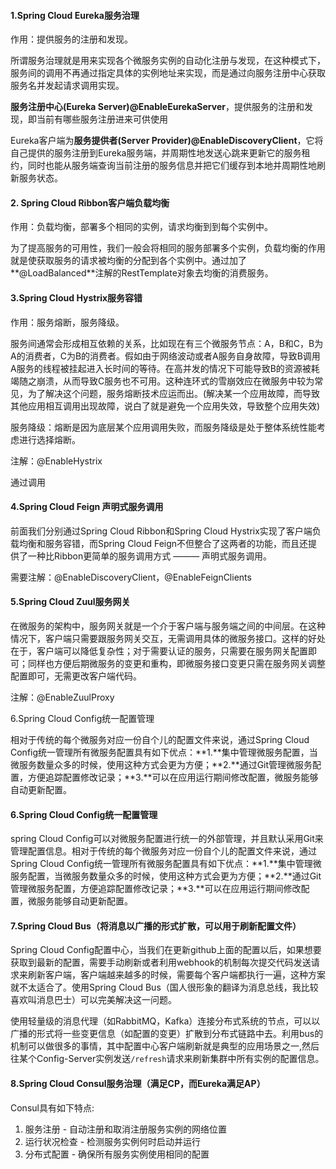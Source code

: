 #### 1.Spring Cloud Eureka服务治理

作用：提供服务的注册和发现。

所谓服务治理就是用来实现各个微服务实例的自动化注册与发现，在这种模式下，服务间的调用不再通过指定具体的实例地址来实现，而是通过向服务注册中心获取服务名并发起请求调用实现。

**服务注册中心(Eureka Server)@EnableEurekaServer**，提供服务的注册和发现，即当前有哪些服务注册进来可供使用

Eureka客户端为**服务提供者(Server Provider)@EnableDiscoveryClient**，它将自己提供的服务注册到Eureka服务端，并周期性地发送心跳来更新它的服务租约，同时也能从服务端查询当前注册的服务信息并把它们缓存到本地并周期性地刷新服务状态。

#### 2. Spring Cloud Ribbon客户端负载均衡

作用：负载均衡，部署多个相同的实例，请求均衡到到每个实例中。

为了提高服务的可用性，我们一般会将相同的服务部署多个实例，负载均衡的作用就是使获取服务的请求被均衡的分配到各个实例中。通过加了**@LoadBalanced**注解的RestTemplate对象去均衡的消费服务。

#### 3.Spring Cloud Hystrix服务容错

作用：服务熔断，服务降级。

服务间通常会形成相互依赖的关系，比如现在有三个微服务节点：A，B和C，B为A的消费者，C为B的消费者。假如由于网络波动或者A服务自身故障，导致B调用A服务的线程被挂起进入长时间的等待。在高并发的情况下可能导致B的资源被耗竭随之崩溃，从而导致C服务也不可用。这种连环式的雪崩效应在微服务中较为常见，为了解决这个问题，服务熔断技术应运而出。(解决某一个应用故障，而导致其他应用相互调用出现故障，说白了就是避免一个应用失效，导致整个应用失效)

服务降级：熔断是因为底层某个应用调用失败，而服务降级是处于整体系统性能考虑进行选择熔断。

注解：@EnableHystrix 

通过调用

#### 4.Spring Cloud Feign 声明式服务调用

前面我们分别通过Spring Cloud Ribbon和Spring Cloud Hystrix实现了客户端负载均衡和服务容错，而Spring Cloud Feign不但整合了这两者的功能，而且还提供了一种比Ribbon更简单的服务调用方式 ——— 声明式服务调用。

需要注解：@EnableDiscoveryClient，@EnableFeignClients

#### 5.Spring Cloud Zuul服务网关

在微服务的架构中，服务网关就是一个介于客户端与服务端之间的中间层。在这种情况下，客户端只需要跟服务网关交互，无需调用具体的微服务接口。这样的好处在于，客户端可以降低复杂性；对于需要认证的服务，只需要在服务网关配置即可；同样也方便后期微服务的变更和重构，即微服务接口变更只需在服务网关调整配置即可，无需更改客户端代码。

注解：@EnableZuulProxy

6.Spring Cloud Config统一配置管理

相对于传统的每个微服务对应一份自个儿的配置文件来说，通过Spring Cloud Config统一管理所有微服务配置具有如下优点：**1.**集中管理微服务配置，当微服务数量众多的时候，使用这种方式会更为方便；**2.**通过Git管理微服务配置，方便追踪配置修改记录；**3.**可以在应用运行期间修改配置，微服务能够自动更新配置。

#### 6.Spring Cloud Config统一配置管理

spring Cloud Config可以对微服务配置进行统一的外部管理，并且默认采用Git来管理配置信息。相对于传统的每个微服务对应一份自个儿的配置文件来说，通过Spring Cloud Config统一管理所有微服务配置具有如下优点：**1.**集中管理微服务配置，当微服务数量众多的时候，使用这种方式会更为方便；**2.**通过Git管理微服务配置，方便追踪配置修改记录；**3.**可以在应用运行期间修改配置，微服务能够自动更新配置。

#### 7.Spring Cloud Bus（将消息以广播的形式扩散，可以用于刷新配置文件）

Spring Cloud Config配置中心，当我们在更新github上面的配置以后，如果想要获取到最新的配置，需要手动刷新或者利用webhook的机制每次提交代码发送请求来刷新客户端，客户端越来越多的时候，需要每个客户端都执行一遍，这种方案就不太适合了。使用Spring Cloud Bus（国人很形象的翻译为消息总线，我比较喜欢叫消息巴士）可以完美解决这一问题。

使用轻量级的消息代理（如RabbitMQ，Kafka）连接分布式系统的节点，可以以广播的形式将一些变更信息（如配置的变更）扩散到分布式链路中去。利用bus的机制可以做很多的事情，其中配置中心客户端刷新就是典型的应用场景之一,然后往某个Config-Server实例发送`/refresh`请求来刷新集群中所有实例的配置信息。

#### 8.Spring Cloud Consul服务治理（满足CP，而Eureka满足AP）

Consul具有如下特点:

1. 服务注册 - 自动注册和取消注册服务实例的网络位置
2. 运行状况检查 - 检测服务实例何时启动并运行
3. 分布式配置 - 确保所有服务实例使用相同的配置